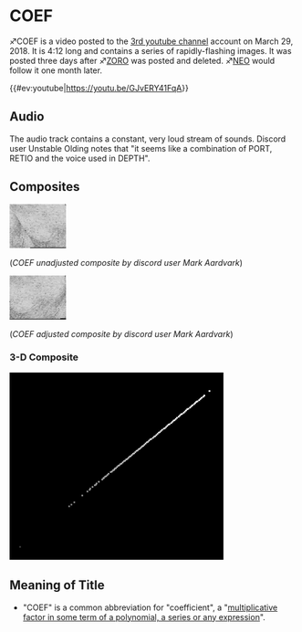 # COEF

♐COEF is a video posted to the [3rd youtube channel](3rd_youtube_channel "wikilink") account on March 29, 2018. It
is 4:12 long and contains a series of rapidly-flashing images. It was
posted three days after ♐[ZORO](ZORO "wikilink") was posted and deleted.
♐[NEO](NEO "wikilink") would follow it one month later.

{{\#ev:youtube|<https://youtu.be/GJvERY41FqA>}}

## Audio

The audio track contains a constant, very loud stream of sounds. Discord
user Unstable Olding notes that "it seems like a combination of PORT,
RETIO and the voice used in DEPTH".

## Composites

![COEF\_unadjusted\_composite.png](COEF_unadjusted_composite.png)

(*COEF unadjusted composite by discord user Mark Aardvark*)

![COEF\_adjusted\_composite.png](COEF_adjusted_composite.png)

(*COEF adjusted composite by discord user Mark Aardvark*)

### 3-D Composite

![COEF\_3d.PNG](COEF_3d.PNG "COEF_3d.PNG")

## Meaning of Title

  - "COEF" is a common abbreviation for "coefficient", a
    "[multiplicative factor in some term of a polynomial, a series or any expression](https://en.wikipedia.org/wiki/Coefficient)".

